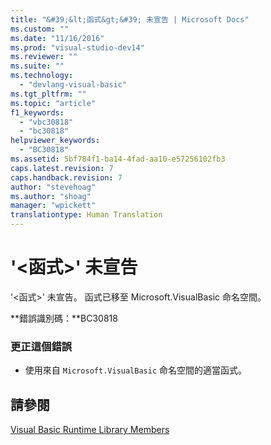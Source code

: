 ```yaml
---
title: "&#39;&lt;函式&gt;&#39; 未宣告 | Microsoft Docs"
ms.custom: ""
ms.date: "11/16/2016"
ms.prod: "visual-studio-dev14"
ms.reviewer: ""
ms.suite: ""
ms.technology: 
  - "devlang-visual-basic"
ms.tgt_pltfrm: ""
ms.topic: "article"
f1_keywords: 
  - "vbc30818"
  - "bc30818"
helpviewer_keywords: 
  - "BC30818"
ms.assetid: 5bf784f1-ba14-4fad-aa10-e57256102fb3
caps.latest.revision: 7
caps.handback.revision: 7
author: "stevehoag"
ms.author: "shoag"
manager: "wpickett"
translationtype: Human Translation
---
```

# &#39;&lt;函式&gt;&#39; 未宣告
'\<函式\>' 未宣告。 函式已移至 Microsoft.VisualBasic 命名空間。  
  
 **錯誤識別碼：**BC30818  
  
### 更正這個錯誤  
  
-   使用來自 `Microsoft.VisualBasic` 命名空間的適當函式。  
  
## 請參閱  
 [Visual Basic Runtime Library Members](../../visual-basic/language-reference/runtime-library-members.md)